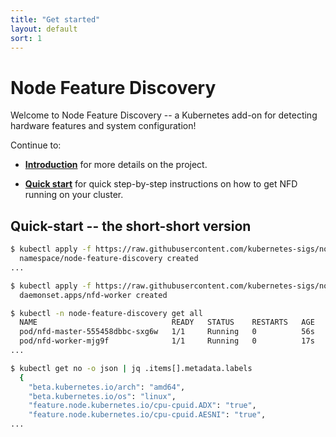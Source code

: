 ```yaml
---
title: "Get started"
layout: default
sort: 1
---
```


# Node Feature Discovery

Welcome to Node Feature Discovery -- a Kubernetes add-on for detecting hardware
features and system configuration!

Continue to:

- **[Introduction](introduction.md)** for more details on the
  project.

- **[Quick start](quick-start.md)** for quick step-by-step
  instructions on how to get NFD running on your cluster.

## Quick-start -- the short-short version

```bash
$ kubectl apply -f https://raw.githubusercontent.com/kubernetes-sigs/node-feature-discovery/master/nfd-master.yaml.template
  namespace/node-feature-discovery created
...

$ kubectl apply -f https://raw.githubusercontent.com/kubernetes-sigs/node-feature-discovery/master/nfd-worker-daemonset.yaml.template
  daemonset.apps/nfd-worker created

$ kubectl -n node-feature-discovery get all
  NAME                              READY   STATUS    RESTARTS   AGE
  pod/nfd-master-555458dbbc-sxg6w   1/1     Running   0          56s
  pod/nfd-worker-mjg9f              1/1     Running   0          17s
...

$ kubectl get no -o json | jq .items[].metadata.labels
  {
    "beta.kubernetes.io/arch": "amd64",
    "beta.kubernetes.io/os": "linux",
    "feature.node.kubernetes.io/cpu-cpuid.ADX": "true",
    "feature.node.kubernetes.io/cpu-cpuid.AESNI": "true",
...

```
